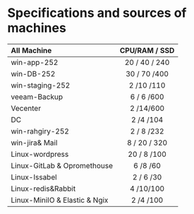 # Specifications and sources of machines

|All Machine     | CPU/RAM / SSD  | 
|:-------- | :------:|
|win-app-252      | 20 / 40 / 240 |
|win-DB-252      | 30 / 70 /400 |
|win-staging-252      | 2 /10 /110  |
|veeam-Backup      |6 / 6 /600 |
|Vecenter      | 2 /14/600  |
|DC      |2 /4 /104 |
|win-rahgiry-252      | 2 / 8 /232 |
|win-jira& Mail      | 8 / 20 / 320 |
|Linux-wordpress      | 20 / 8 /100 |
|Linux-GitLab & Opromethouse     | 6 /8 /60  |
|Linux-Issabel     |2 / 6 /30 |
|Linux-redis&Rabbit      | 4 /10/100  |
|Linux-MiniIO & Elastic & Ngix      |2 /4 /100 |
